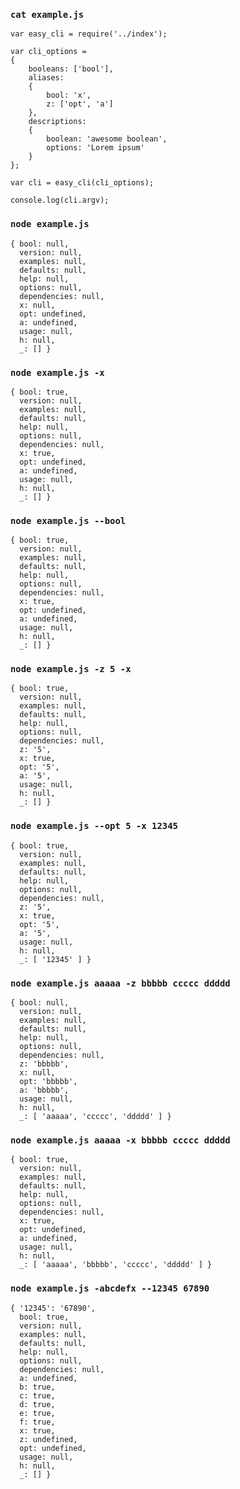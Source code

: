 ### `cat example.js`

	var easy_cli = require('../index');
	
	var cli_options =
	{
		booleans: ['bool'],
		aliases:
		{
			bool: 'x',
			z: ['opt', 'a']
		},
		descriptions:
		{
			boolean: 'awesome boolean',
			options: 'Lorem ipsum'
		}
	};
	
	var cli = easy_cli(cli_options);
	
	console.log(cli.argv);
	
### `node example.js`

	{ bool: null,
	  version: null,
	  examples: null,
	  defaults: null,
	  help: null,
	  options: null,
	  dependencies: null,
	  x: null,
	  opt: undefined,
	  a: undefined,
	  usage: null,
	  h: null,
	  _: [] }
	
### `node example.js -x`

	{ bool: true,
	  version: null,
	  examples: null,
	  defaults: null,
	  help: null,
	  options: null,
	  dependencies: null,
	  x: true,
	  opt: undefined,
	  a: undefined,
	  usage: null,
	  h: null,
	  _: [] }
	
### `node example.js --bool`

	{ bool: true,
	  version: null,
	  examples: null,
	  defaults: null,
	  help: null,
	  options: null,
	  dependencies: null,
	  x: true,
	  opt: undefined,
	  a: undefined,
	  usage: null,
	  h: null,
	  _: [] }
	
### `node example.js -z 5 -x`

	{ bool: true,
	  version: null,
	  examples: null,
	  defaults: null,
	  help: null,
	  options: null,
	  dependencies: null,
	  z: '5',
	  x: true,
	  opt: '5',
	  a: '5',
	  usage: null,
	  h: null,
	  _: [] }
	
### `node example.js --opt 5 -x 12345`

	{ bool: true,
	  version: null,
	  examples: null,
	  defaults: null,
	  help: null,
	  options: null,
	  dependencies: null,
	  z: '5',
	  x: true,
	  opt: '5',
	  a: '5',
	  usage: null,
	  h: null,
	  _: [ '12345' ] }
	
### `node example.js aaaaa -z bbbbb ccccc ddddd`

	{ bool: null,
	  version: null,
	  examples: null,
	  defaults: null,
	  help: null,
	  options: null,
	  dependencies: null,
	  z: 'bbbbb',
	  x: null,
	  opt: 'bbbbb',
	  a: 'bbbbb',
	  usage: null,
	  h: null,
	  _: [ 'aaaaa', 'ccccc', 'ddddd' ] }
	
### `node example.js aaaaa -x bbbbb ccccc ddddd`

	{ bool: true,
	  version: null,
	  examples: null,
	  defaults: null,
	  help: null,
	  options: null,
	  dependencies: null,
	  x: true,
	  opt: undefined,
	  a: undefined,
	  usage: null,
	  h: null,
	  _: [ 'aaaaa', 'bbbbb', 'ccccc', 'ddddd' ] }
	
### `node example.js -abcdefx --12345 67890`

	{ '12345': '67890',
	  bool: true,
	  version: null,
	  examples: null,
	  defaults: null,
	  help: null,
	  options: null,
	  dependencies: null,
	  a: undefined,
	  b: true,
	  c: true,
	  d: true,
	  e: true,
	  f: true,
	  x: true,
	  z: undefined,
	  opt: undefined,
	  usage: null,
	  h: null,
	  _: [] }
	
